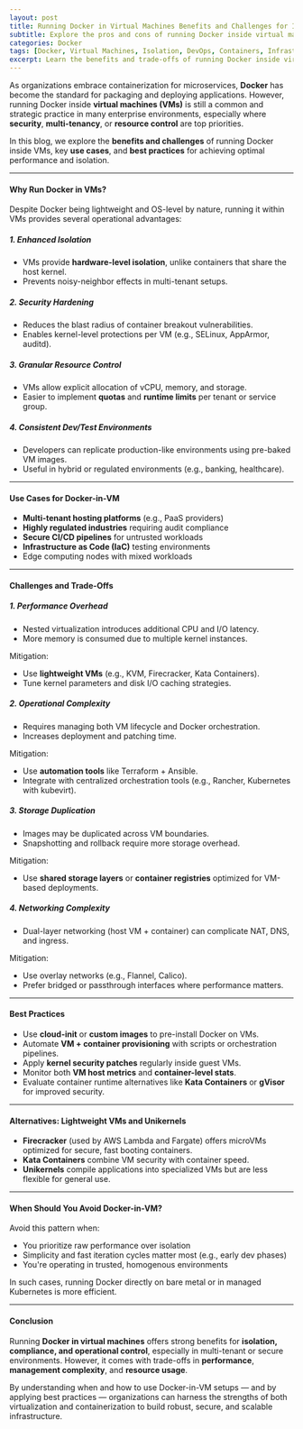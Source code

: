 ```yaml
---
layout: post
title: Running Docker in Virtual Machines Benefits and Challenges for Isolated Environments
subtitle: Explore the pros and cons of running Docker inside virtual machines to enhance isolation, control, and security
categories: Docker
tags: [Docker, Virtual Machines, Isolation, DevOps, Containers, Infrastructure, Security]
excerpt: Learn the benefits and trade-offs of running Docker inside virtual machines for isolated, secure, and controllable infrastructure environments. Understand when to choose Docker-in-VM and how to mitigate performance overhead.
---
```

As organizations embrace containerization for microservices, **Docker** has become the standard for packaging and deploying applications. However, running Docker inside **virtual machines (VMs)** is still a common and strategic practice in many enterprise environments, especially where **security**, **multi-tenancy**, or **resource control** are top priorities.

In this blog, we explore the **benefits and challenges** of running Docker inside VMs, key **use cases**, and **best practices** for achieving optimal performance and isolation.

---

#### Why Run Docker in VMs?

Despite Docker being lightweight and OS-level by nature, running it within VMs provides several operational advantages:

##### 1. **Enhanced Isolation**
- VMs provide **hardware-level isolation**, unlike containers that share the host kernel.
- Prevents noisy-neighbor effects in multi-tenant setups.

##### 2. **Security Hardening**
- Reduces the blast radius of container breakout vulnerabilities.
- Enables kernel-level protections per VM (e.g., SELinux, AppArmor, auditd).

##### 3. **Granular Resource Control**
- VMs allow explicit allocation of vCPU, memory, and storage.
- Easier to implement **quotas** and **runtime limits** per tenant or service group.

##### 4. **Consistent Dev/Test Environments**
- Developers can replicate production-like environments using pre-baked VM images.
- Useful in hybrid or regulated environments (e.g., banking, healthcare).

---

#### Use Cases for Docker-in-VM

- **Multi-tenant hosting platforms** (e.g., PaaS providers)
- **Highly regulated industries** requiring audit compliance
- **Secure CI/CD pipelines** for untrusted workloads
- **Infrastructure as Code (IaC)** testing environments
- Edge computing nodes with mixed workloads

---

#### Challenges and Trade-Offs

##### 1. **Performance Overhead**
- Nested virtualization introduces additional CPU and I/O latency.
- More memory is consumed due to multiple kernel instances.

Mitigation:
- Use **lightweight VMs** (e.g., KVM, Firecracker, Kata Containers).
- Tune kernel parameters and disk I/O caching strategies.

##### 2. **Operational Complexity**
- Requires managing both VM lifecycle and Docker orchestration.
- Increases deployment and patching time.

Mitigation:
- Use **automation tools** like Terraform + Ansible.
- Integrate with centralized orchestration tools (e.g., Rancher, Kubernetes with kubevirt).

##### 3. **Storage Duplication**
- Images may be duplicated across VM boundaries.
- Snapshotting and rollback require more storage overhead.

Mitigation:
- Use **shared storage layers** or **container registries** optimized for VM-based deployments.

##### 4. **Networking Complexity**
- Dual-layer networking (host VM + container) can complicate NAT, DNS, and ingress.

Mitigation:
- Use overlay networks (e.g., Flannel, Calico).
- Prefer bridged or passthrough interfaces where performance matters.

---

#### Best Practices

- Use **cloud-init** or **custom images** to pre-install Docker on VMs.
- Automate **VM + container provisioning** with scripts or orchestration pipelines.
- Apply **kernel security patches** regularly inside guest VMs.
- Monitor both **VM host metrics** and **container-level stats**.
- Evaluate container runtime alternatives like **Kata Containers** or **gVisor** for improved security.

---

#### Alternatives: Lightweight VMs and Unikernels

- **Firecracker** (used by AWS Lambda and Fargate) offers microVMs optimized for secure, fast booting containers.
- **Kata Containers** combine VM security with container speed.
- **Unikernels** compile applications into specialized VMs but are less flexible for general use.

---

#### When Should You Avoid Docker-in-VM?

Avoid this pattern when:
- You prioritize raw performance over isolation
- Simplicity and fast iteration cycles matter most (e.g., early dev phases)
- You're operating in trusted, homogenous environments

In such cases, running Docker directly on bare metal or in managed Kubernetes is more efficient.

---

#### Conclusion

Running **Docker in virtual machines** offers strong benefits for **isolation, compliance, and operational control**, especially in multi-tenant or secure environments. However, it comes with trade-offs in **performance**, **management complexity**, and **resource usage**.

By understanding when and how to use Docker-in-VM setups — and by applying best practices — organizations can harness the strengths of both virtualization and containerization to build robust, secure, and scalable infrastructure.
